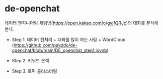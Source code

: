 # de-openchat
데이터 엔지니어링 채팅방(https://open.kakao.com/o/gyjfQRJc)의 대화를 분석해본다.


- Step 1. 데이터 전처리 + 대화를 많이 하는 사람 + WordCloud 
(https://github.com/pakddo/de-openchat/blob/main/DE_openchat_step1.ipynb)

- Step 2. 키워드 분석
- Step 3. 토픽 클러스터링
